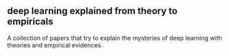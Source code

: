 ## deep learning explained from theory to empiricals

A collection of papers that try to explain the mysteries of deep learning with theories and empirical evidences.
